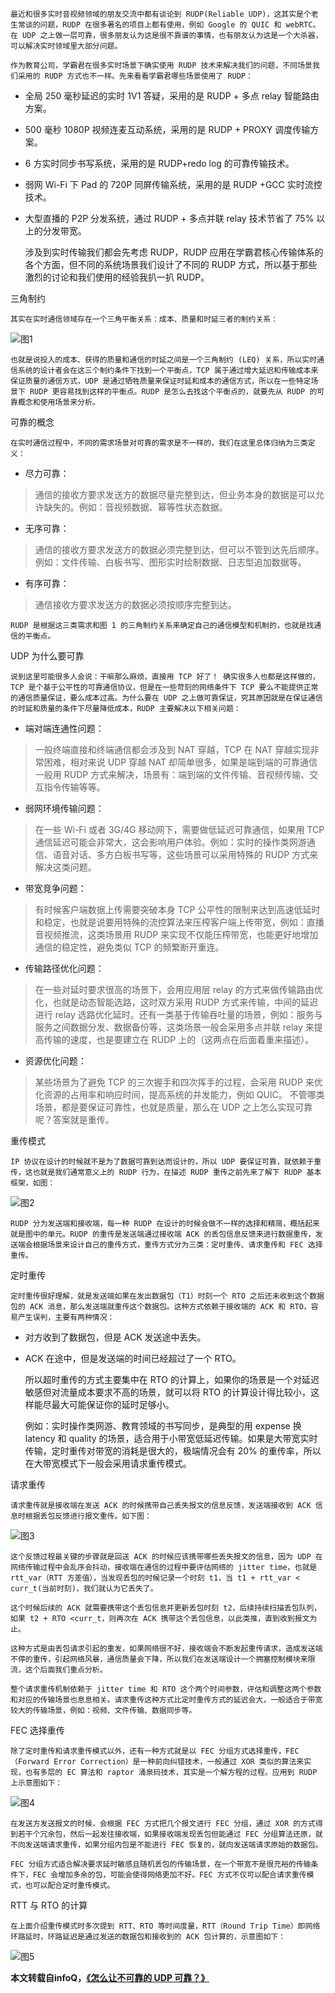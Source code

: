	最近和很多实时音视频领域的朋友交流中都有谈论到 RUDP(Reliable UDP)，这其实是个老生常谈的问题，RUDP 在很多著名的项目上都有使用，例如 Google 的 QUIC 和 webRTC。在 UDP 之上做一层可靠，很多朋友认为这是很不靠谱的事情，也有朋友认为这是一个大杀器，可以解决实时领域里大部分问题。
	
	作为教育公司，学霸君在很多实时场景下确实使用 RUDP 技术来解决我们的问题，不同场景我们采用的 RUDP 方式也不一样。先来看看学霸君哪些场景使用了 RUDP：

- 全局 250 毫秒延迟的实时 1V1 答疑，采用的是 RUDP + 多点 relay 智能路由方案。
- 500 毫秒 1080P 视频连麦互动系统，采用的是 RUDP + PROXY 调度传输方案。
- 6 方实时同步书写系统，采用的是 RUDP+redo log 的可靠传输技术。
- 弱网 Wi-Fi 下 Pad 的 720P 同屏传输系统，采用的是 RUDP +GCC 实时流控技术。
- 大型直播的 P2P 分发系统，通过 RUDP + 多点并联 relay 技术节省了 75% 以上的分发带宽。

	涉及到实时传输我们都会先考虑 RUDP，RUDP 应用在学霸君核心传输体系的各个方面，但不同的系统场景我们设计了不同的 RUDP 方式，所以基于那些激烈的讨论和我们使用的经验我扒一扒 RUDP。

三角制约

	其实在实时通信领域存在一个三角平衡关系：成本、质量和时延三者的制约关系：

![图1](https://static001.infoq.cn/resource/image/be/74/be95d8e3783b4229eefcca55c1b8f774.png)

	也就是说投入的成本、获得的质量和通信的时延之间是一个三角制约 (LEQ) 关系，所以实时通信系统的设计者会在这三个制约条件下找到一个平衡点，TCP 属于通过增大延迟和传输成本来保证质量的通信方式，UDP 是通过牺牲质量来保证时延和成本的通信方式，所以在一些特定场景下 RUDP 更容易找到这样的平衡点。RUDP 是怎么去找这个平衡点的，就要先从 RUDP 的可靠概念和使用场景来分析。

可靠的概念

	在实时通信过程中，不同的需求场景对可靠的需求是不一样的，我们在这里总体归纳为三类定义：

- 尽力可靠：

> 通信的接收方要求发送方的数据尽量完整到达，但业务本身的数据是可以允许缺失的。例如：音视频数据、幂等性状态数据。

- 无序可靠：

> 通信的接收方要求发送方的数据必须完整到达，但可以不管到达先后顺序。例如：文件传输、白板书写、图形实时绘制数据、日志型追加数据等。

- 有序可靠：

> 通信接收方要求发送方的数据必须按顺序完整到达。

	RUDP 是根据这三类需求和图 1 的三角制约关系来确定自己的通信模型和机制的，也就是找通信的平衡点。

UDP 为什么要可靠

	说到这里可能很多人会说：干嘛那么麻烦，直接用 TCP 好了！ 确实很多人也都是这样做的，TCP 是个基于公平性的可靠通信协议，但是在一些苛刻的网络条件下 TCP 要么不能提供正常的通信质量保证，要么成本过高。为什么要在 UDP 之上做可靠保证，究其原因就是在保证通信的时延和质量的条件下尽量降低成本，RUDP 主要解决以下相关问题：

- 端对端连通性问题：

> 一般终端直接和终端通信都会涉及到 NAT 穿越，TCP 在 NAT 穿越实现非常困难，相对来说 UDP 穿越 NAT 却简单很多，如果是端到端的可靠通信一般用 RUDP 方式来解决，场景有：端到端的文件传输、音视频传输、交互指令传输等等。

- 弱网环境传输问题：

> 在一些 Wi-Fi 或者 3G/4G 移动网下，需要做低延迟可靠通信，如果用 TCP 通信延迟可能会非常大，这会影响用户体验。例如：实时的操作类网游通信、语音对话、多方白板书写等，这些场景可以采用特殊的 RUDP 方式来解决这类问题。

- 带宽竞争问题：

> 有时候客户端数据上传需要突破本身 TCP 公平性的限制来达到高速低延时和稳定，也就是说要用特殊的流控算法来压榨客户端上传带宽，例如：直播音视频推流，这类场景用 RUDP 来实现不仅能压榨带宽，也能更好地增加通信的稳定性，避免类似 TCP 的频繁断开重连。

- 传输路径优化问题：

> 在一些对延时要求很高的场景下，会用应用层 relay 的方式来做传输路由优化，也就是动态智能选路，这时双方采用 RUDP 方式来传输，中间的延迟进行 relay 选路优化延时。还有一类基于传输吞吐量的场景，例如：服务与服务之间数据分发、数据备份等，这类场景一般会采用多点并联 relay 来提高传输的速度，也是要建立在 RUDP 上的（这两点在后面着重来描述）。

- 资源优化问题：

> 某些场景为了避免 TCP 的三次握手和四次挥手的过程，会采用 RUDP 来优化资源的占用率和响应时间，提高系统的并发能力，例如 QUIC。
不管哪类场景，都是要保证可靠性，也就是质量，那么在 UDP 之上怎么实现可靠呢？答案就是重传。

重传模式

	IP 协议在设计的时候就不是为了数据可靠到达而设计的，所以 UDP 要保证可靠，就依赖于重传，这也就是我们通常意义上的 RUDP 行为，在描述 RUDP 重传之前先来了解下 RUDP 基本框架，如图：

![图2](https://static001.infoq.cn/resource/image/3a/bd/3a4c9e71ed85d0b795f81c5f451a46bd.png)

	RUDP 分为发送端和接收端，每一种 RUDP 在设计的时候会做不一样的选择和精简，概括起来就是图中的单元。RUDP 的重传是发送端通过接收端 ACK 的丢包信息反馈来进行数据重传，发送端会根据场景来设计自己的重传方式，重传方式分为三类：定时重传、请求重传和 FEC 选择重传。

定时重传

	定时重传很好理解，就是发送端如果在发出数据包（T1）时刻一个 RTO 之后还未收到这个数据包的 ACK 消息，那么发送端就重传这个数据包。这种方式依赖于接收端的 ACK 和 RTO，容易产生误判，主要有两种情况：

- 对方收到了数据包，但是 ACK 发送途中丢失。
- ACK 在途中，但是发送端的时间已经超过了一个 RTO。

	所以超时重传的方式主要集中在 RTO 的计算上，如果你的场景是一个对延迟敏感但对流量成本要求不高的场景，就可以将 RTO 的计算设计得比较小，这样能尽最大可能保证你的延时足够小。

	例如：实时操作类网游、教育领域的书写同步，是典型的用 expense 换 latency 和 quality 的场景，适合用于小带宽低延迟传输。如果是大带宽实时传输，定时重传对带宽的消耗是很大的，极端情况会有 20% 的重传率，所以在大带宽模式下一般会采用请求重传模式。

请求重传

	请求重传就是接收端在发送 ACK 的时候携带自己丢失报文的信息反馈，发送端接收到 ACK 信息时根据丢包反馈进行报文重传。如下图：

![图3](https://static001.infoq.cn/resource/image/dc/e7/dc97738f8f4ac4ac5647e06c7f1c2be7.png)

	这个反馈过程最关键的步骤就是回送 ACK 的时候应该携带哪些丢失报文的信息，因为 UDP 在网络传输过程中会乱序会抖动，接收端在通信的过程中要评估网络的 jitter time，也就是 rtt_var（RTT 方差值），当发现丢包的时候记录一个时刻 t1，当 t1 + rtt_var < curr_t(当前时刻)，我们就认为它丢失了。
	
	这个时候后续的 ACK 就需要携带这个丢包信息并更新丢包时刻 t2，后续持续扫描丢包队列，如果 t2 + RTO <curr_t，则再次在 ACK 携带这个丢包信息，以此类推，直到收到报文为止。
	
	这种方式是由丢包请求引起的重发，如果网络很不好，接收端会不断发起重传请求，造成发送端不停的重传，引起网络风暴，通信质量会下降，所以我们在发送端设计一个拥塞控制模块来限流，这个后面我们重点分析。
	
	整个请求重传机制依赖于 jitter time 和 RTO 这个两个时间参数，评估和调整这两个参数和对应的传输场景也息息相关。请求重传这种方式比定时重传方式的延迟会大，一般适合于带宽较大的传输场景，例如：视频、文件传输、数据同步等。

FEC 选择重传

	除了定时重传和请求重传模式以外，还有一种方式就是以 FEC 分组方式选择重传，FEC（Forward Error Correction）是一种前向纠错技术，一般通过 XOR 类似的算法来实现，也有多层的 EC 算法和 raptor 涌泉码技术，其实是一个解方程的过程。应用到 RUDP 上示意图如下：

![图4](https://static001.infoq.cn/resource/image/9d/4a/9d6f3a2f8c27cb5011afa5c5e738a44a.png)

	在发送方发送报文的时候，会根据 FEC 方式把几个报文进行 FEC 分组，通过 XOR 的方式得到若干个冗余包，然后一起发往接收端，如果接收端发现丢包但能通过 FEC 分组算法还原，就不向发送端请求重传，如果分组内包是不能进行 FEC 恢复的，就向发送端请求原始的数据包。
	
	FEC 分组方式适合解决要求延时敏感且随机丢包的传输场景，在一个带宽不是很充裕的传输条件下，FEC 会增加多余的包，可能会使得网络更加不好。FEC 方式不仅可以配合请求重传模式，也可以配合定时重传模式。

RTT 与 RTO 的计算

	在上面介绍重传模式时多次提到 RTT、RTO 等时间度量，RTT（Round Trip Time）即网络环路延时，环路延迟是通过发送的数据包和接收到的 ACK 包计算的，示意图如下：

![图5](https://static001.infoq.cn/resource/image/54/77/548eadd473eae3c646aa4a94ea278677.png)


**本文转载自infoQ，<a href="https://infoq.cn/article/how-to-make-udp-reliable" rel="nofollow">《怎么让不可靠的 UDP 可靠？》</a>**